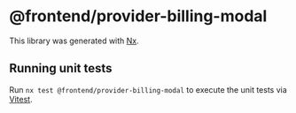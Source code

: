# @frontend/provider-billing-modal

This library was generated with [Nx](https://nx.dev).

## Running unit tests

Run `nx test @frontend/provider-billing-modal` to execute the unit tests via [Vitest](https://vitest.dev/).
